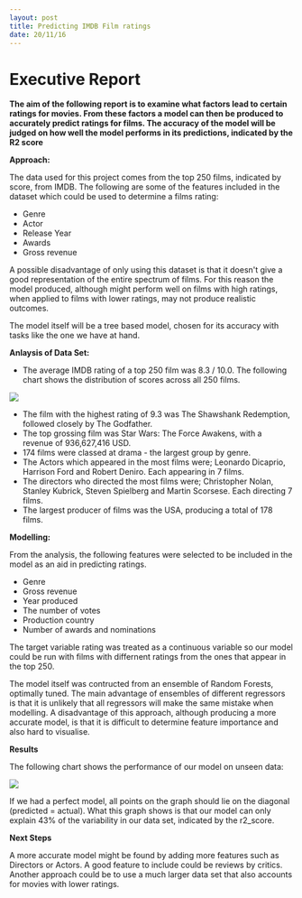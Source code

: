 ```yaml
---
layout: post
title: Predicting IMDB Film ratings
date: 20/11/16
---
```


# Executive Report

**The aim of the following report is to examine what factors lead to certain ratings for movies. From these factors a model can then be produced to accurately predict ratings for films. The accuracy of the model will be judged on how well the model performs in its predictions, indicated by the R2 score**

**Approach:**

The data used for this project comes from the top 250 films, indicated by score, from IMDB. The following are some of the features included in the dataset which could be used to determine a films rating:

- Genre
- Actor
- Release Year
- Awards
- Gross revenue

A possible disadvantage of only using this dataset is that it doesn't give a good representation of the entire spectrum of films. For this reason the model produced, although might perform well on films with high ratings, when applied to films with lower ratings, may not produce realistic outcomes.

The model itself will be a tree based model, chosen for its accuracy with tasks like the one we have at hand. 

**Anlaysis of Data Set:**

- The average IMDB rating of a top 250 film was 8.3 / 10.0. The following chart shows the distribution of scores across all 250 films.

![](https://lh3.googleusercontent.com/S94VH90LykEeogttRSexqe9rOemR7ez4pNt1TODX7FYtYnpdJQTOIgAZM0F2iuFdJXjDKStUF5FyORQVyJ2cRdKByRiRkv6i4M9Q-p_aHB80FWolSiYvAKWgOasRhKeMXMGG3a-B-F13b41pKldu1fYFk9_ceua_Ng1Vf16ciZ-FTB6IF9etY84GIov71Ae1I8VeTRYkLlgsJJ758yn3P8SjS5D85U9_3lTHkNASPULBQEKn42soNrIYS0oEp21JtFXIBm7SB4BkukeMtssqUTSPoEVuI9E6Dx4oM0gHTIVqz_ZOGbgPN4ttv9_EfA_ojM8OMFo-hC_d9QswlbsZ2YtaakhG4wtaZnTWnTmAUBoYHo8lGN1yCMhfDA7eSSvURW05aqlD5XhUqC3ym3DLe6DIhejfj9mLeXgZ3g0wJahEq33DSMJWVe0hdxvuWCg-q0pfrpAtB8jEr-m4jU01D6J_fHDiIFZKyxLUSFFC9KAqT1G_eF_tTU9MbSAbeLsWESS4ohCwGIeLaCIDydzlvHtW8olG70kJIPHFPliRlUpUPD8uBIRmw-gMJEqk8E0yWuJlMVtl=w1280-h699)

- The film with the highest rating of 9.3 was The Shawshank Redemption, followed closely by The Godfather.
- The top grossing film was Star Wars: The Force Awakens, with a revenue of 936,627,416 USD.
- 174 films were classed at drama - the largest group by genre.
- The Actors which appeared in the most films were; Leonardo Dicaprio, Harrison Ford and Robert Deniro. Each appearing in 7 films.
- The directors who directed the most films were; Christopher Nolan, Stanley Kubrick, Steven Spielberg and Martin Scorsese. Each directing 7 films.
- The largest producer of films was the USA, producing a total of 178 films.

**Modelling:**

From the analysis, the following features were selected to be included in the model as an aid in predicting ratings.

- Genre
- Gross revenue
- Year produced
- The number of votes
- Production country
- Number of awards and nominations 

The target variable rating was treated as a continuous variable so our model could be run with films with differnent ratings from the ones that appear in the top 250.

The model itself was contructed from an ensemble of Random Forests, optimally tuned. The main advantage of ensembles of different regressors is that it is unlikely that all regressors will make the same mistake when modelling. A disadvantage of this approach, although producing a more accurate model, is that it is difficult to determine feature importance and also hard to visualise.

**Results**

The following chart shows the performance of our model on unseen data:

![](https://lh3.googleusercontent.com/Bau_JGMCUpM2ktsbpTc5j8lqfFupvjkBJ6TwIuGN2HNdd0fVJYthgsuu4pTdHMz276VGc225F32hCDNQneSg7d2SXm6CsAbFn2_3ib8t9BNWB9LiY5N36wsdsxYiBqpD7aEX0F0pWWHw57q9Bzol1afPnUFS8dXPubjVeydBDQU3kYc-08DxGMFaQyGSYKlqbgN-LQJsCy20O_11gEmCtAsEUOUfOSJYPl1SJru3oZLrEE3tU5VQ5RQKzDV7-rhXllvDJVRG02mxlvEMSg3QLJO-Cq_Dbmyn3gdOW_-pnu2b0TnF1DQDr1_P_UffZXcIAfyK6ipbRro8N6N92IShSNh_aTmPygW2ux0Dt3yLbc0h-Ed6SsM-hsThTvsCeYjff9W4uMYMSONx56UUnjtpdMOIiajV-zUgBEjQld2iLKjGN6dtmj7RqlcPNGvKEwJOUA2L59MrJOgIuYiHFtlu6VgV9SgpkRPtWp_DTJNcE2wLC_YxPvGObqboMXN4sFSVzqX04-AE4Pbt1oVIzZob8Fpis_7OsmNjBsYh6-JKmpmWnkP3CnLgPv2BwssdlhPq95fK2U5-=w1280-h699)

If we had a perfect model, all points on the graph should lie on the diagonal (predicted = actual). What this graph shows is that our model can only explain 43% of the variability in our data set, indicated by the r2_score. 

**Next Steps**

A more accurate model might be found by adding more features such as Directors or Actors. A good feature to include could be reviews by critics. Another approach could be to use a much larger data set that also accounts for movies with lower ratings.